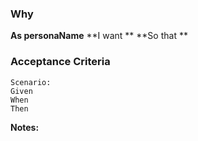 ### Why


**As personaName**
**I want **
**So that **

### Acceptance Criteria

```gherkin
Scenario: 
Given
When
Then
```

**Notes:**
